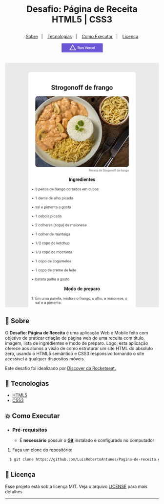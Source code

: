 <h1 align="center">
    <br>Desafio: Página de Receita<br/>
     HTML5 | CSS3
</h1>
<h2>
</h2>
<p align="center">
  <a href="#bookmark-sobre">Sobre</a>&nbsp;&nbsp;&nbsp;|&nbsp;&nbsp;&nbsp;
  <a href="#rocket-tecnologias">Tecnologias</a>&nbsp;&nbsp;&nbsp;|&nbsp;&nbsp;&nbsp;
  <a href="#boom-como-executar">Como Executar</a>&nbsp;&nbsp;&nbsp;|&nbsp;&nbsp;&nbsp;
  <a href="#memo-licença">Licença</a>
</p>
<p align="center">
  <a target="_blank" href="https://pagina-de-receita-two.vercel.app/">
    <img alt="Run in Vercel"src="img/vercel.png" />
  </a>
</p>
<p align="center">
<br>
  <img alt="design do projeto" width="650px" src="img/projeto.jpeg" />
<p>

## :bookmark: Sobre

O **Desafio: Página de Receita** é uma aplicação Web e Mobile feito com objetivo de praticar criação de página web de uma receita com título, imagem, lista de ingredientes e modo de preparo. Logo, esta aplicação oferece aos alunos a visão de como estruturar um site HTML do absoluto zero, usando o HTML5 semântico e CSS3 responsivo tornando o site acessível a qualquer dispositos móveis.
  
Este desafio foi idealizado por <a href="https://app.rocketseat.com.br/discover" >Discover da Rocketseat.<a/>

## :rocket: Tecnologias

-  [HTML5](https://developer.mozilla.org/pt-BR/docs/Web/HTML)
-  [CSS3](https://developer.mozilla.org/pt-BR/docs/Web/CSS)

## :boom: Como Executar

- ### **Pré-requisitos**

  - É **necessário** possuir o **[Git](https://git-scm.com/)** instalado e configurado no computador

1. Faça um clone do repositório:

```sh
  $ git clone https://github.com/LuisRobertoAntunes/Pagina-de-receita.git
```

## :memo: Licença

Esse projeto está sob a licença MIT. Veja o arquivo [LICENSE](LICENSE.md) para mais detalhes.

---
